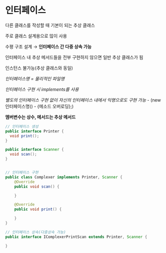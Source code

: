 # 인터페이스

다른 클래스를 작성할 때 기본이 되는 추상 클래스

주로 클래스 설계용으로 많이 사용

수평 구조 설계 → **인터페이스 간 다중 상속 가능**

인터페이스 내 추상 메서드들을 전부 구현하지 않으면 일반 추상 클래스가 됨

인스턴스 불가능(추상 클래스와 동일)

*인터페이스명 = 물리적인 파일명*

*인터페이스 구현 시 implements를 사용*

*별도의 인터페이스 구현 없이 자신의 인터페이스 내에서 익명으로도 구현 가능* - (new 인터페이스명() - {메소드 오버로딩};)

**멤버변수는 상수, 메서드는 추상 메서드**
```java
// 인터페이스 생성
public interface Printer {
  void print();
}

public interface Scanner {
  void scan();
}


// 인터페이스 구현
public class Complexer implements Printer, Scanner {
    @Override
    public void scan() {

    }

    @Override
    public void print() {

    }
}

// 인터페이스 상속(다중상속 가능)
public interface IComplexerPrintScan extends Printer, Scanner {

}
```
